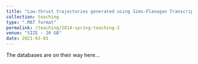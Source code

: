 ```yaml
---
title: "Low-thrust trajectories generated using Sims-Flanagan Transcriptions"
collection: teaching
type: ".MAT format"
permalink: /teaching/2014-spring-teaching-2
venue: "SIZE - 20 GB"
date: 2021-03-01
---
```


The databases are on their way here...

